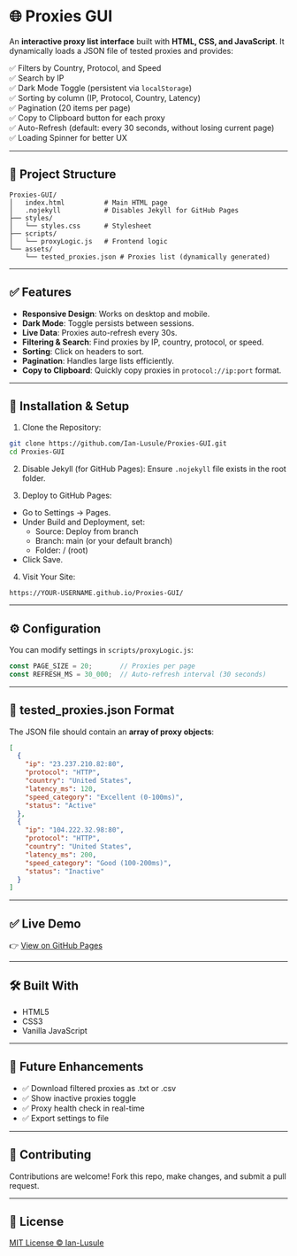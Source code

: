 # 🌐 Proxies GUI

An **interactive proxy list interface** built with **HTML, CSS, and JavaScript**. It dynamically loads a JSON file of tested proxies and provides:

✅ Filters by Country, Protocol, and Speed  
✅ Search by IP  
✅ Dark Mode Toggle (persistent via `localStorage`)  
✅ Sorting by column (IP, Protocol, Country, Latency)  
✅ Pagination (20 items per page)  
✅ Copy to Clipboard button for each proxy  
✅ Auto-Refresh (default: every 30 seconds, without losing current page)  
✅ Loading Spinner for better UX  

---

## 📂 Project Structure
```
Proxies-GUI/
│   index.html          # Main HTML page
│   .nojekyll           # Disables Jekyll for GitHub Pages
├── styles/
│   └── styles.css      # Stylesheet
├── scripts/
│   └── proxyLogic.js   # Frontend logic
└── assets/
    └── tested_proxies.json # Proxies list (dynamically generated)
```

---

## ✅ Features
- **Responsive Design**: Works on desktop and mobile.
- **Dark Mode**: Toggle persists between sessions.
- **Live Data**: Proxies auto-refresh every 30s.
- **Filtering & Search**: Find proxies by IP, country, protocol, or speed.
- **Sorting**: Click on headers to sort.
- **Pagination**: Handles large lists efficiently.
- **Copy to Clipboard**: Quickly copy proxies in `protocol://ip:port` format.

---

## 🔧 Installation & Setup

1. Clone the Repository:
```bash
git clone https://github.com/Ian-Lusule/Proxies-GUI.git
cd Proxies-GUI
```

2. Disable Jekyll (for GitHub Pages):
Ensure `.nojekyll` file exists in the root folder.

3. Deploy to GitHub Pages:
- Go to Settings → Pages.
- Under Build and Deployment, set:
  - Source: Deploy from branch
  - Branch: main (or your default branch)
  - Folder: / (root)
- Click Save.

4. Visit Your Site:
```
https://YOUR-USERNAME.github.io/Proxies-GUI/
```

---

## ⚙️ Configuration
You can modify settings in `scripts/proxyLogic.js`:
```javascript
const PAGE_SIZE = 20;       // Proxies per page
const REFRESH_MS = 30_000;  // Auto-refresh interval (30 seconds)
```

---

## 📄 tested_proxies.json Format
The JSON file should contain an **array of proxy objects**:
```json
[
  {
    "ip": "23.237.210.82:80",
    "protocol": "HTTP",
    "country": "United States",
    "latency_ms": 120,
    "speed_category": "Excellent (0-100ms)",
    "status": "Active"
  },
  {
    "ip": "104.222.32.98:80",
    "protocol": "HTTP",
    "country": "United States",
    "latency_ms": 200,
    "speed_category": "Good (100-200ms)",
    "status": "Inactive"
  }
]
```

---

## ✅ Live Demo
👉 <a href="https://Ian-Lusule.github.io/Proxies-GUI/" target="_blank">View on GitHub Pages</a>

---

## 🛠 Built With
- HTML5
- CSS3
- Vanilla JavaScript

---

## 📌 Future Enhancements
- ✅ Download filtered proxies as .txt or .csv
- ✅ Show inactive proxies toggle
- ✅ Proxy health check in real-time
- ✅ Export settings to file

---

## 🤝 Contributing
Contributions are welcome! Fork this repo, make changes, and submit a pull request.

---

## 📜 License
[MIT License © Ian-Lusule](LICENSE)
